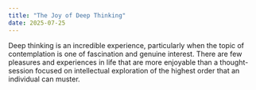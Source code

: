 ```yaml
---
title: "The Joy of Deep Thinking"
date: 2025-07-25
---
```

Deep thinking is an incredible experience, particularly when the topic of contemplation is one of fascination and genuine interest. 
There are few pleasures and experiences in life that are more enjoyable than a thought-session focused on intellectual exploration of the highest order that an individual can muster.
